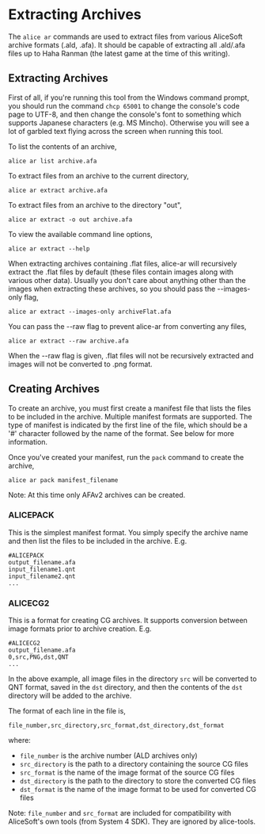 Extracting Archives
===================

The `alice ar` commands are used to extract files from various AliceSoft
archive formats (.ald, .afa). It should be capable of extracting all .ald/.afa
files up to Haha Ranman (the latest game at the time of this writing).

Extracting Archives
-------------------

First of all, if you're running this tool from the Windows command prompt, you
should run the command `chcp 65001` to change the console's code page to UTF-8,
and then change the console's font to something which supports Japanese
characters (e.g. MS Mincho). Otherwise you will see a lot of garbled text
flying across the screen when running this tool.

To list the contents of an archive,

    alice ar list archive.afa

To extract files from an archive to the current directory,

    alice ar extract archive.afa

To extract files from an archive to the directory "out",

    alice ar extract -o out archive.afa

To view the available command line options,

    alice ar extract --help

When extracting archives containing .flat files, alice-ar will recursively
extract the .flat files by default (these files contain images along with
various other data). Usually you don't care about anything other than the
images when extracting these archives, so you should pass the --images-only
flag,

    alice ar extract --images-only archiveFlat.afa

You can pass the --raw flag to prevent alice-ar from converting any files,

    alice ar extract --raw archive.afa

When the --raw flag is given, .flat files will not be recursively extracted and
images will not be converted to .png format.

Creating Archives
-----------------

To create an archive, you must first create a manifest file that lists the files
to be included in the archive. Multiple manifest formats are supported. The type
of manifest is indicated by the first line of the file, which should be a '#'
character followed by the name of the format. See below for more information.

Once you've created your manifest, run the `pack` command to create the archive,

    alice ar pack manifest_filename
    
Note: At this time only AFAv2 archives can be created.

### ALICEPACK

This is the simplest manifest format. You simply specify the archive name and
then list the files to be included in the archive. E.g.

    #ALICEPACK
    output_filename.afa
    input_filename1.qnt
    input_filename2.qnt
    ...

### ALICECG2

This is a format for creating CG archives. It supports conversion between image
formats prior to archive creation. E.g.

    #ALICECG2
    output_filename.afa
    0,src,PNG,dst,QNT
    ...

In the above example, all image files in the directory `src` will be converted
to QNT format, saved in the `dst` directory, and then the contents of the `dst`
directory will be added to the archive.

The format of each line in the file is,

    file_number,src_directory,src_format,dst_directory,dst_format

where:

* `file_number` is the archive number (ALD archives only)
* `src_directory` is the path to a directory containing the source CG files
* `src_format` is the name of the image format of the source CG files
* `dst_directory` is the path to the directory to store the converted CG files
* `dst_format` is the name of the image format to be used for converted CG files

Note: `file_number` and `src_format` are included for compatibility with
AliceSoft's own tools (from System 4 SDK). They are ignored by alice-tools.
